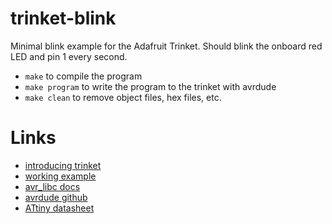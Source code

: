 # trinket-blink
Minimal blink example for the Adafruit Trinket. Should blink the onboard red
LED and pin 1 every second.

* `make` to compile the program
* `make program` to write the program to the trinket with avrdude
* `make clean` to remove object files, hex files, etc.

# Links
* [introducing trinket](https://learn.adafruit.com/introducing-trinket/)
* [working example](https://pauhanafun.blogspot.com/2014/02/avr-gcc-adafruit-trinket-example.html)
* [avr_libc docs](https://www.nongnu.org/avr-libc/user-manual/modules.html)
* [avrdude github](https://github.com/avrdudes/avrdude)
* [ATtiny datasheet](https://ww1.microchip.com/downloads/en/devicedoc/atmel-2586-avr-8-bit-microcontroller-attiny25-attiny45-attiny85_datasheet.pdf)
